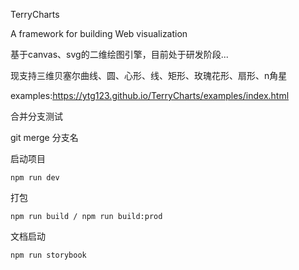 <!--
 * @Author: yangtengguang 18734153794@163.com
 * @Date: 2022-06-26 21:31:50
 * @LastEditors: yangtengguang 18734153794@163.com
 * @LastEditTime: 2022-06-26 21:47:02
 * @FilePath: \TerryCharts\README.md
 * @Description: 这是默认设置,请设置`customMade`, 打开koroFileHeader查看配置 进行设置: https://github.com/OBKoro1/koro1FileHeader/wiki/%E9%85%8D%E7%BD%AE
-->
TerryCharts

A framework for building Web visualization

基于canvas、svg的二维绘图引擎，目前处于研发阶段...

现支持三维贝塞尔曲线、圆、心形、线、矩形、玫瑰花形、扇形、n角星

examples:https://ytg123.github.io/TerryCharts/examples/index.html

合并分支测试

git merge 分支名

启动项目

```
npm run dev
```

打包

```
npm run build / npm run build:prod
```

文档启动

```
npm run storybook
```


